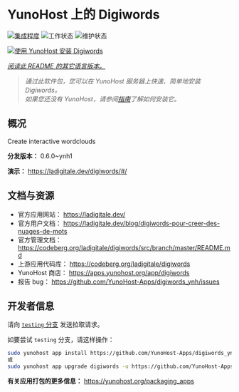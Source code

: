 <!--
注意：此 README 由 <https://github.com/YunoHost/apps/tree/master/tools/readme_generator> 自动生成
请勿手动编辑。
-->

# YunoHost 上的 Digiwords

[![集成程度](https://dash.yunohost.org/integration/digiwords.svg)](https://ci-apps.yunohost.org/ci/apps/digiwords/) ![工作状态](https://ci-apps.yunohost.org/ci/badges/digiwords.status.svg) ![维护状态](https://ci-apps.yunohost.org/ci/badges/digiwords.maintain.svg)

[![使用 YunoHost 安装 Digiwords](https://install-app.yunohost.org/install-with-yunohost.svg)](https://install-app.yunohost.org/?app=digiwords)

*[阅读此 README 的其它语言版本。](./ALL_README.md)*

> *通过此软件包，您可以在 YunoHost 服务器上快速、简单地安装 Digiwords。*  
> *如果您还没有 YunoHost，请参阅[指南](https://yunohost.org/install)了解如何安装它。*

## 概况

Create interactive wordclouds

**分发版本：** 0.6.0~ynh1

**演示：** <https://ladigitale.dev/digiwords/#/>
## 文档与资源

- 官方应用网站： <https://ladigitale.dev/>
- 官方用户文档： <https://ladigitale.dev/blog/digiwords-pour-creer-des-nuages-de-mots>
- 官方管理文档： <https://codeberg.org/ladigitale/digiwords/src/branch/master/README.md>
- 上游应用代码库： <https://codeberg.org/ladigitale/digiwords>
- YunoHost 商店： <https://apps.yunohost.org/app/digiwords>
- 报告 bug： <https://github.com/YunoHost-Apps/digiwords_ynh/issues>

## 开发者信息

请向 [`testing` 分支](https://github.com/YunoHost-Apps/digiwords_ynh/tree/testing) 发送拉取请求。

如要尝试 `testing` 分支，请这样操作：

```bash
sudo yunohost app install https://github.com/YunoHost-Apps/digiwords_ynh/tree/testing --debug
或
sudo yunohost app upgrade digiwords -u https://github.com/YunoHost-Apps/digiwords_ynh/tree/testing --debug
```

**有关应用打包的更多信息：** <https://yunohost.org/packaging_apps>
